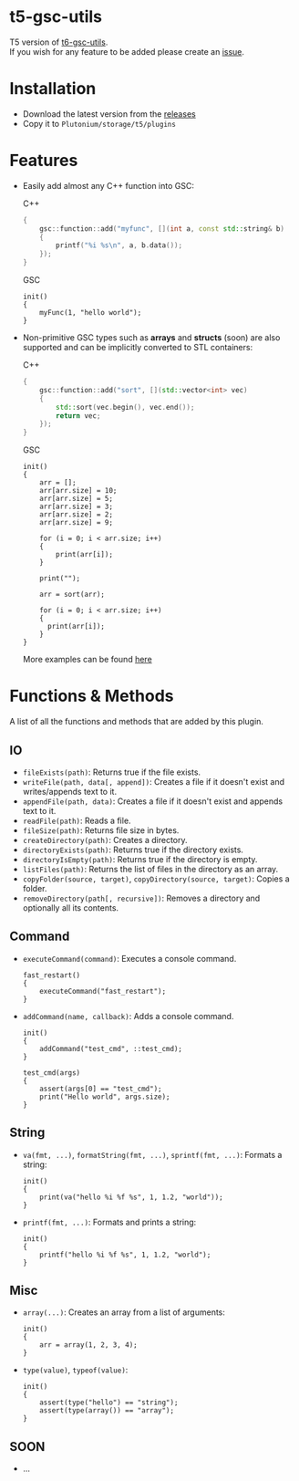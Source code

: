 # t5-gsc-utils
T5 version of [t6-gsc-utils](https://github.com/fedddddd/t6-gsc-utils).  
If you wish for any feature to be added please create an [issue](https://github.com/fedddddd/t5-gsc-utils/issues/new).

# Installation
* Download the latest version from the [releases](https://github.com/fedddddd/t5-gsc-utils/releases)
* Copy it to `Plutonium/storage/t5/plugins`

# Features

* Easily add almost any C++ function into GSC:

  C++
  ```c++
  {
      gsc::function::add("myfunc", [](int a, const std::string& b)
      {
          printf("%i %s\n", a, b.data());
      });
  }
  ```
  
  GSC
  ```gsc
  init()
  {
      myFunc(1, "hello world");
  }
  ```
  
* Non-primitive GSC types such as **arrays** and **structs** (soon) are also supported and can be implicitly converted to STL containers:
  
  C++
  ```c++
  {
      gsc::function::add("sort", [](std::vector<int> vec)
      {
          std::sort(vec.begin(), vec.end());
          return vec;
      });
  }
  ```
  
  GSC
  ```gsc
  init()
  {
      arr = [];
      arr[arr.size] = 10;
      arr[arr.size] = 5;
      arr[arr.size] = 3;
      arr[arr.size] = 2;
      arr[arr.size] = 9;

      for (i = 0; i < arr.size; i++)
      {
          print(arr[i]);
      }

      print("");

      arr = sort(arr);
    
      for (i = 0; i < arr.size; i++)
      {
        print(arr[i]);
      }
  }
  ```
  
  More examples can be found [here](https://github.com/fedddddd/t5-gsc-utils/tree/main/src/component)
  
# Functions & Methods

A list of all the functions and methods that are added by this plugin.

## IO
  * `fileExists(path)`: Returns true if the file exists.
  * `writeFile(path, data[, append])`: Creates a file if it doesn't exist and writes/appends text to it.
  * `appendFile(path, data)`: Creates a file if it doesn't exist and appends text to it.
  * `readFile(path)`: Reads a file.
  * `fileSize(path)`: Returns file size in bytes.
  * `createDirectory(path)`: Creates a directory.
  * `directoryExists(path)`: Returns true if the directory exists.
  * `directoryIsEmpty(path)`: Returns true if the directory is empty.
  * `listFiles(path)`: Returns the list of files in the directory as an array.
  * `copyFolder(source, target)`, `copyDirectory(source, target)`: Copies a folder.
  * `removeDirectory(path[, recursive])`: Removes a directory and optionally all its contents.
## Command
  * `executeCommand(command)`: Executes a console command.

    ```gsc
    fast_restart()
    {
        executeCommand("fast_restart");
    }
    ```
  * `addCommand(name, callback)`: Adds a console command.

    ```gsc
    init()
    {
        addCommand("test_cmd", ::test_cmd);
    }
  
    test_cmd(args)
    {
        assert(args[0] == "test_cmd");
        print("Hello world", args.size);
    }
    ```
## String
  * `va(fmt, ...)`, `formatString(fmt, ...)`, `sprintf(fmt, ...)`: Formats a string:

    ```gsc
    init()
    {
        print(va("hello %i %f %s", 1, 1.2, "world"));
    }
    ```
  * `printf(fmt, ...)`: Formats and prints a string:

    ```gsc
    init()
    {
        printf("hello %i %f %s", 1, 1.2, "world");
    }
    ```
## Misc
  * `array(...)`: Creates an array from a list of arguments:

    ```gsc
    init()
    {
        arr = array(1, 2, 3, 4);
    }
    ```
  * `type(value)`, `typeof(value)`:

    ```gsc
    init()
    {
        assert(type("hello") == "string");
        assert(type(array()) == "array");
    }
    ```
## SOON
  * ...
